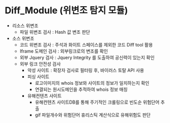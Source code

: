 # Diff_Module (위변조 탐지 모듈)

- 리소스 위변조
    - 파일 위변조 검사 : Hash 값 변조  판단
- 소스 위변조
    - 코드 위변조 검사 : 주석과 화이트 스페이스를 제외한 코드 Diff tool 활용
    - Iframe 도메인 검사 : 외부링크로의 변조를 확인
    - 외부 Jquery 검사 : Jquery Integrity 를 도출하여 공신력이 있는지 확인
    - 외부 링크 안전성 검사
        - 악성 사이트 : 확장자 검사로 필터링 후, 바이러스 토탈 API 사용
        - 피싱 사이트
            - 로고이미지의 whois 정보와 사이트의 정보가 일치하는지 확인
            - 연결되는 원시도메인을 추적하여 whois 정보 매칭
        - 유해컨텐츠 사이트
            - 유해컨텐츠 사이트DB를 통해 주기적인 크롤링으로 빈도순 위험단어 추출
            - gif 파일개수와 위험단어 휴리스틱 계산식으로 유해위험도 판단
